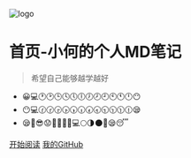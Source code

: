 ![logo](_coverpage.assets/icon.svg)

# 首页-小何的个人MD笔记

> 希望自己能够越学越好

* 😀💻🕐🕑🕒🕓🕔🕕🕖🕗🕘🕙🕚🕛😶
* 😶💻🕜🕝🕞🕟🕠🕡🕢🕣🕤🕥🕦🕧😪
* 😪👀😎😟😤💪💪💪💻🌕🌗🌑🌞😪😴

[开始阅读](README.md)
[我的GitHub](https://github.com/he-ze-xi)

